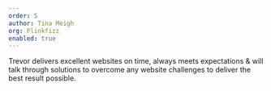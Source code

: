 ```yaml
---
order: 5
author: Tina Meigh
org: Plinkfizz
enabled: true
---
```

Trevor delivers excellent websites on time, always meets expectations & will talk through solutions
to overcome any website challenges to deliver the best result possible.
